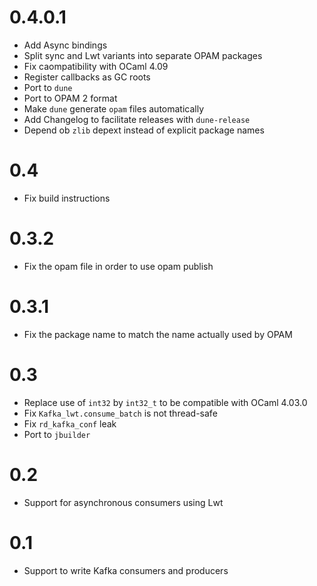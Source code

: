 0.4.0.1
=======

* Add Async bindings
* Split sync and Lwt variants into separate OPAM packages
* Fix caompatibility with OCaml 4.09
* Register callbacks as GC roots
* Port to `dune`
* Port to OPAM 2 format
* Make `dune` generate `opam` files automatically
* Add Changelog to facilitate releases with `dune-release`
* Depend ob `zlib` depext instead of explicit package names

0.4
===

* Fix build instructions

0.3.2
=====

* Fix the opam file in order to use opam publish

0.3.1
=====

* Fix the package name to match the name actually used by OPAM

0.3
===

* Replace use of `int32` by `int32_t` to be compatible with OCaml 4.03.0
* Fix `Kafka_lwt.consume_batch` is not thread-safe
* Fix `rd_kafka_conf` leak
* Port to `jbuilder`

0.2
===

* Support for asynchronous consumers using Lwt

0.1
===

* Support to write Kafka consumers and producers
